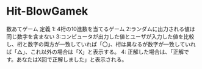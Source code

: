 # Hit-BlowGamek
数あてゲーム
定義
1: 4桁の10進数を当てるゲーム
2:ランダムに出力される値は同じ数字を含まない
3:コンピュータが出力した値とユーザが入力した値を比較し、桁と数字の両方が一致していれば「〇」、桁は異なるが数字が一致していれば「△」、これ以外の場合は「X」と表示する。
4: 正解した場合は、「正解です。あなたはX回で正解しました」と表示される。
